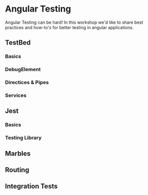 # Angular Testing

Angular Testing can be hard! In this workshop we'd like to share best practices and how-to's for better testing in angular applications.

## TestBed

### Basics
### DebugElement
### Directices & Pipes
### Services

## Jest

### Basics
### Testing Library

## Marbles
## Routing
## Integration Tests
